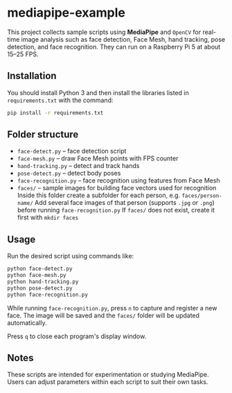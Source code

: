# mediapipe-example

This project collects sample scripts using **MediaPipe** and `OpenCV` for real-time image analysis such as face detection, Face Mesh, hand tracking, pose detection, and face recognition. They can run on a Raspberry Pi 5 at about 15–25 FPS.

## Installation

You should install Python 3 and then install the libraries listed in `requirements.txt` with the command:

```bash
pip install -r requirements.txt
```

## Folder structure

- `face-detect.py` – face detection script
- `face-mesh.py` – draw Face Mesh points with FPS counter
- `hand-tracking.py` – detect and track hands
- `pose-detect.py` – detect body poses
- `face-recognition.py` – face recognition using features from Face Mesh
- `faces/` – sample images for building face vectors used for recognition
  Inside this folder create a subfolder for each person, e.g. `faces/person-name/`
  Add several face images of that person (supports `.jpg` or `.png`) before running `face-recognition.py`
  If `faces/` does not exist, create it first with `mkdir faces`

## Usage

Run the desired script using commands like:

```bash
python face-detect.py
python face-mesh.py
python hand-tracking.py
python pose-detect.py
python face-recognition.py
```

While running `face-recognition.py`, press `n` to capture and register a new face. The image will be saved and the `faces/` folder will be updated automatically.

Press `q` to close each program's display window.

## Notes

These scripts are intended for experimentation or studying MediaPipe. Users can adjust parameters within each script to suit their own tasks.
